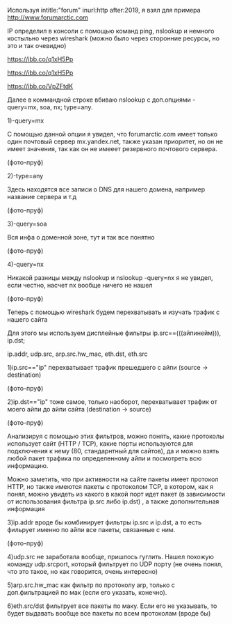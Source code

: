Используя intitle:"forum" inurl:http after:2019, я взял для примера http://www.forumarctic.com

IP определил в консоли с помощью команд ping, nslookup и немного костыльно через wireshark (можно было через сторонние ресурсы, но это и так очевидно)

https://ibb.co/q1xH5Pp

https://ibb.co/q1xH5Pp

https://ibb.co/VpZFtdK

Далее в коммандной строке вбиваю nslookup с доп.опциями -query=mx, soa, nx; type=any.

1)-query=mx

С помощью данной опции я увидел, что forumarctic.com имеет только один почтовый сервер mx.yandex.net, также указан приоритет, но он не имеет значения, так как он не имееет резервного почтового сервера.

(фото-пруф)

2)-type=any

Здесь находятся все записи о DNS для нашего домена, например название сервера и т.д 

(фото-пруф)

3)-query=soa

Вся инфа о доменной зоне, тут и так все понятно

(фото-пруф)

4)-query=nx

Никакой разницы между nslookup и nslookup -query=nx я не увидел, если честно, насчет nx вообще ничего не нашел

(фото-пруф)

Теперь с помощью wireshark будем перехватывать и изучать трафик с нашего сайта

Для этого мы используем дисплейные фильтры ip.src==(((айпинейм))), ip.dst;

ip.addr, udp.src, arp.src.hw_mac, eth.dst, eth.src

1)ip.src=="ip" перехватывает трафик прешедшего с айпи (source -> destination)

(фото-пруф)

2)ip.dst=="ip" тоже самое, только наоборот, перехватывает трафик от моего айпи до айпи сайта (destination -> source)

(фото-пруф)

Анализируя с помощью этих фильтров, можно понять, какие протоколы использует сайт (HTTP / TCP), какие порты используются для подключения к нему (80, стандарнтный для сайтов), да и можно взять любой пакет трафика по определенному айпи и посмотреть всю информацию.

Можно заметить, что при активности на сайте пакеты имеет протокол HTTP, но также имеются пакеты с протоколом TCP, в котором, как я понял, можно увидеть из какого в какой порт идет пакет (в зависимости от использования фильтра ip.src либо ip.dst) , а также дополнительная информация

3)ip.addr вроде бы комбинирует фильтры ip.src и ip.dst, а то есть фильрует именно по айпи все пакеты, связанные с ним.

(фото-пруф)

4)udp.src не заработала вообще, пришлось гуглить. Нашел похожую команду udp.srcport, который фильтрует по UDP порту (не очень понял, что это такое, но как говорится, очень интересно)

5)arp.src.hw_mac как фильтр по протоколу arp, только с доп.фильтрацией по мак (если его указать, конечно).

6)eth.src/dst фильтрует все пакеты по маку. Если его не указывать, то будет выдавать вообще все пакеты по всем протоколам (вроде бы)
